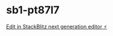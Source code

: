# sb1-pt87l7

[Edit in StackBlitz next generation editor ⚡️](https://stackblitz.com/~/github.com/simplestartup/sb1-pt87l7)